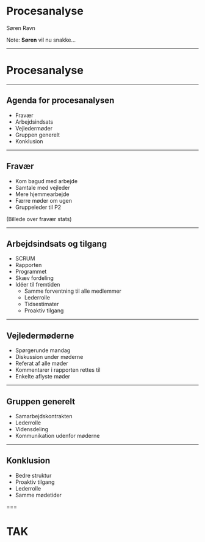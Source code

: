 <!-- .element: data-background-video="images/animations/particle.mov" data-background-video-loop="true" data-background-video-muted="true" -->
<br>

# Procesanalyse

Søren Ravn

Note:
**Søren** vil nu snakke...

--------------------------------------------------------------------------------

# Procesanalyse

---

## Agenda for procesanalysen
- Fravær
- Arbejdsindsats
- Vejledermøder
- Gruppen generelt
- Konklusion

---

## Fravær
- Kom bagud med arbejde
- Samtale med vejleder
- Mere hjemmearbejde
- Færre møder om ugen
- Gruppeleder til P2

(Billede over fravær stats)

---

## Arbejdsindsats og tilgang
- SCRUM
- Rapporten
- Programmet
- Skæv fordeling
- Idéer til fremtiden
  - Samme forventning til alle medlemmer
  - Lederrolle
  - Tidsestimater
  - Proaktiv tilgang

---

## Vejledermøderne
- Spørgerunde mandag
- Diskussion under møderne
- Referat af alle møder
- Kommentarer i rapporten rettes til
- Enkelte aflyste møder

---

## Gruppen generelt
- Samarbejdskontrakten
- Lederrolle
- Vidensdeling
- Kommunikation udenfor møderne

---

## Konklusion
- Bedre struktur
- Proaktiv tilgang
- Lederrolle 
- Samme mødetider

===

# TAK